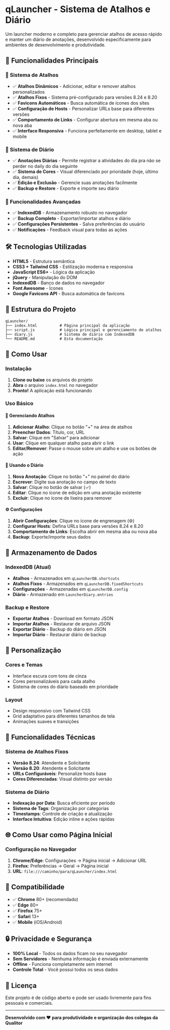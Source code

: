# qLauncher - Sistema de Atalhos e Diário

Um launcher moderno e completo para gerenciar atalhos de acesso rápido e manter um diário de anotações, desenvolvido especificamente para ambientes de desenvolvimento e produtividade.

## 🚀 Funcionalidades Principais

### 📌 Sistema de Atalhos

- ✅ **Atalhos Dinâmicos** - Adicionar, editar e remover atalhos personalizados
- ✅ **Atalhos Fixos** - Sistema pré-configurado para versões 8.24 e 8.20
- ✅ **Favicons Automáticos** - Busca automática de ícones dos sites
- ✅ **Configuração de Hosts** - Personalizar URLs base para diferentes versões
- ✅ **Comportamento de Links** - Configurar abertura em mesma aba ou nova aba
- ✅ **Interface Responsiva** - Funciona perfeitamente em desktop, tablet e mobile

### 📝 Sistema de Diário

- ✅ **Anotações Diárias** - Permite registrar a atividades do dia pra não se perder no daily do dia seguinte
- ✅ **Sistema de Cores** - Visual diferenciado por prioridade (hoje, último dia, demais)
- ✅ **Edição e Exclusão** - Gerencie suas anotações facilmente
- ✅ **Backup e Restore** - Exporte e importe seu diário

### 🔧 Funcionalidades Avançadas

- ✅ **IndexedDB** - Armazenamento robusto no navegador
- ✅ **Backup Completo** - Exportar/importar atalhos e diário
- ✅ **Configurações Persistentes** - Salva preferências do usuário
- ✅ **Notificações** - Feedback visual para todas as ações

## 🛠️ Tecnologias Utilizadas

- **HTML5** - Estrutura semântica
- **CSS3 + Tailwind CSS** - Estilização moderna e responsiva
- **JavaScript ES6+** - Lógica da aplicação
- **jQuery** - Manipulação do DOM
- **IndexedDB** - Banco de dados no navegador
- **Font Awesome** - Ícones
- **Google Favicons API** - Busca automática de favicons

## 📁 Estrutura do Projeto

```
qLauncher/
├── index.html          # Página principal da aplicação
├── script.js           # Lógica principal e gerenciamento de atalhos
├── diary.js            # Sistema de diário com IndexedDB
└── README.md           # Esta documentação
```

## 🚀 Como Usar

### Instalação

1. **Clone ou baixe** os arquivos do projeto
2. **Abra** o arquivo `index.html` no navegador
3. **Pronto!** A aplicação está funcionando

### Uso Básico

#### 📌 Gerenciando Atalhos

1. **Adicionar Atalho**: Clique no botão "+" na área de atalhos
2. **Preencher Dados**: Título, cor, URL
3. **Salvar**: Clique em "Salvar" para adicionar
4. **Usar**: Clique em qualquer atalho para abrir o link
5. **Editar/Remover**: Passe o mouse sobre um atalho e use os botões de ação

#### 📝 Usando o Diário

1. **Nova Anotação**: Clique no botão "+" no painel do diário
2. **Escrever**: Digite sua anotação no campo de texto
3. **Salvar**: Clique no botão de salvar (✓)
4. **Editar**: Clique no ícone de edição em uma anotação existente
5. **Excluir**: Clique no ícone de lixeira para remover

#### ⚙️ Configurações

1. **Abrir Configurações**: Clique no ícone de engrenagem (⚙️)
2. **Configurar Hosts**: Defina URLs base para versões 8.24 e 8.20
3. **Comportamento de Links**: Escolha abrir em mesma aba ou nova aba
4. **Backup**: Exporte/importe seus dados

## 💾 Armazenamento de Dados

### IndexedDB (Atual)

- **Atalhos** - Armazenados em `qLauncherDB.shortcuts`
- **Atalhos Fixos** - Armazenados em `qLauncherDB.fixedShortcuts`
- **Configurações** - Armazenadas em `qLauncherDB.config`
- **Diário** - Armazenado em `LauncherDiary.entries`

### Backup e Restore

- **Exportar Atalhos** - Download em formato JSON
- **Importar Atalhos** - Restaurar de arquivo JSON
- **Exportar Diário** - Backup do diário em JSON
- **Importar Diário** - Restaurar diário de backup

## 🎨 Personalização

### Cores e Temas

- Interface escura com tons de cinza
- Cores personalizáveis para cada atalho
- Sistema de cores do diário baseado em prioridade

### Layout

- Design responsivo com Tailwind CSS
- Grid adaptativo para diferentes tamanhos de tela
- Animações suaves e transições

## 🔧 Funcionalidades Técnicas

### Sistema de Atalhos Fixos

- **Versão 8.24**: Atendente e Solicitante
- **Versão 8.20**: Atendente e Solicitante
- **URLs Configuráveis**: Personalize hosts base
- **Cores Diferenciadas**: Visual distinto por versão

### Sistema de Diário

- **Indexação por Data**: Busca eficiente por período
- **Sistema de Tags**: Organização por categorias
- **Timestamps**: Controle de criação e atualização
- **Interface Intuitiva**: Edição inline e ações rápidas

## 🌐 Como Usar como Página Inicial

### Configuração no Navegador

1. **Chrome/Edge**: Configurações → Página inicial → Adicionar URL
2. **Firefox**: Preferências → Geral → Página inicial
3. **URL**: `file:///caminho/para/qLauncher/index.html`

## 📱 Compatibilidade

- ✅ **Chrome** 80+ (recomendado)
- ✅ **Edge** 80+
- ✅ **Firefox** 75+
- ✅ **Safari** 13+
- ✅ **Mobile** (iOS/Android)

## 🔒 Privacidade e Segurança

- **100% Local** - Todos os dados ficam no seu navegador
- **Sem Servidores** - Nenhuma informação é enviada externamente
- **Offline** - Funciona completamente sem internet
- **Controle Total** - Você possui todos os seus dados

## 📄 Licença

Este projeto é de código aberto e pode ser usado livremente para fins pessoais e comerciais.

---

**Desenvolvido com ❤️ para produtividade e organização dos colegas da Qualitor**
